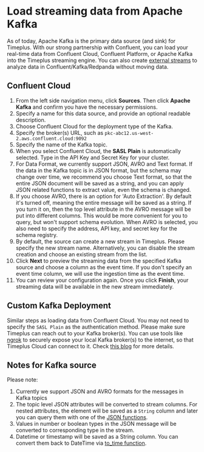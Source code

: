 # Load streaming data from Apache Kafka

As of today, Apache Kafka is the primary data source (and sink) for Timeplus. With our strong partnership with Confluent, you can load your real-time data from Confluent Cloud, Confluent Platform, or Apache Kafka into the Timeplus streaming engine. You can also create [external streams](working-with-streams#external_stream) to analyze data in Confluent/Kafka/Redpanda without moving data.

## Confluent Cloud

1. From the left side navigation menu, click **Sources**. Then click **Apache Kafka** and confirm you have the necessary permissions. 
2. Specify a name for this data source, and provide an optional readable description.
2. Choose Confluent Cloud for the deployment type of the Kafka.
2. Specify the broker(s) URL, such as `pkc-abc12.us-west-2.aws.confluent.cloud:9092`
4. Specify the name of the Kafka topic. 
4. When you select Confluent Cloud, the **SASL Plain** is automatically selected. Type in the API Key and Secret Key for your cluster.
4. For Data Format, we currently support JSON, AVRO and Text format. If the data in the Kafka topic is in JSON format, but the schema may change over time, we recommend you choose Text format, so that the entire JSON document will be saved as a string, and you can apply JSON related functions to extract value, even the schema is changed. 
4. If you choose AVRO, there is an option for 'Auto Extraction'. By default it's turned off, meaning the entire message will be saved as a string. If you turn it on, then the top level attribute in the AVRO message will be put into different columns. This would be more convenient for you to query, but won't support schema evolution.  When AVRO is selected, you also need to specify the address, API key, and secret key for the schema registry. 
5. By default, the source can create a new stream in Timeplus. Please specify the new stream name. Alternatively, you can disable the stream creation and choose an existing stream from the list.
7. Click **Next** to preview the streaming data from the specified Kafka source and choose a column as the event time. If you don't specify an event time column, we will use the ingestion time as the event time.
8. You can review your configuration again. Once you click **Finish**, your streaming data will be available in the new stream immediately. 

## Custom Kafka Deployment

Similar steps as loading data from Confluent Cloud. You may not need to specify the `SASL Plain` as the authentication method. Please make sure Timeplus can reach out to your Kafka broker(s). You can use tools like [ngrok](https://ngrok.com) to securely expose your local Kafka broker(s) to the internet, so that Timeplus Cloud can connect to it. Check [this blog](https://www.timeplus.com/post/timeplus-cloud-with-ngrok) for more details.

## Notes for Kafka source

Please note:

1. Currently we support JSON and AVRO formats for the messages in Kafka topics
2. The topic level JSON attributes will be converted to stream columns. For nested attributes, the element will be saved as a `String` column and later you can query them with one of the [JSON functions](functions#processing-json).
3. Values in number or boolean types in the JSON message will be converted to corresponding type in the stream.
4. Datetime or timestamp will be saved as a String column. You can convert them back to DateTime via [to_time function](functions#to_time).
